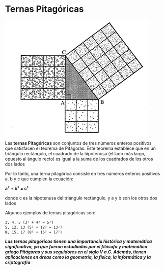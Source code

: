 # Ternas Pitagóricas

![](/00.-Sources/Images/TP.jpeg)

Las **ternas Pitagóricas** son conjuntos de tres números enteros positivos que satisfacen el teorema de Pitágoras. Este teorema establece que en un triángulo rectángulo, el cuadrado de la hipotenusa (el lado más largo, opuesto al ángulo recto) es igual a la suma de los cuadrados de los otros dos lados

Por lo tanto, una terna pitagórica consiste en tres números enteros positivos a, b y c que cumplen la ecuación:

**a² + b² = c²**

donde c es la hipotenusa del triángulo rectángulo, y a y b son los otros dos lados

Algunos ejemplos de ternas pitagóricas son:

```
3, 4, 5 (3² + 4² = 5²)
5, 12, 13 (5² + 12² = 13²)
8, 15, 17 (8² + 15² = 17²)
```
_**Las ternas pitagóricas tienen una importancia histórica y matemática significativa, ya que fueron estudiadas por el filósofo y matemático griego Pitágoras y sus seguidores en el siglo V a.C. Además, tienen aplicaciones en áreas como la geometría, la física, la informática y la criptografía**_
